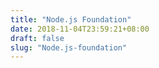 ```yaml
---
title: "Node.js Foundation"
date: 2018-11-04T23:59:21+08:00
draft: false
slug: "Node.js-foundation"
---
```

